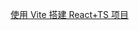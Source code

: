 [使用 Vite 搭建 React+TS 项目](https://weiheli.com/learn/React/%E4%BD%BF%E7%94%A8%20Vite%20%E6%90%AD%E5%BB%BA%20React+TS%20%E9%A1%B9%E7%9B%AE)